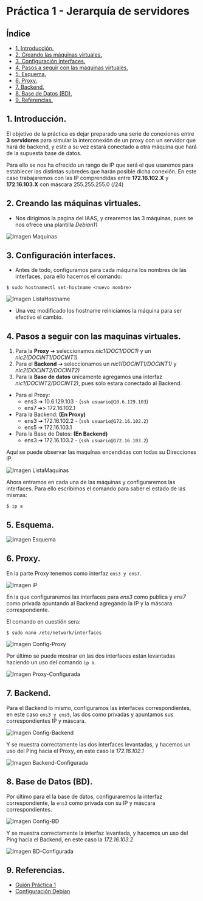 # Práctica 1 - Jerarquía de servidores

## Índice
- [1. Introducción.](#introduccion)
- [2. Creando las máquinas virtuales.](#maquinas)
- [3. Configuración interfaces.](#configuracion)
- [4. Pasos a seguir con las maquinas virtuales.](#pasos)
- [5. Esquema.](#esquema)
- [6. Proxy.](#proxy)
- [7. Backend. ](#backend)
- [8. Base de Datos (BD).](#bd)
- [9. Referencias.](#referencias)

## 1. Introducción. <a name="introduccion"></a>

El objetivo de la práctica es dejar preparado una serie de conexiones entre **3 servidores** para simular la interconexión de un proxy con un servidor que hará de backend, y este a su vez estará conectado a otra máquina que hará de la supuesta base de datos.

Para ello se nos ha ofrecido un rango de IP que será el que usaremos para establecer las distintas subredes que harán posible dicha conexión. En este caso trabajaremos con las IP comprendidas entre **172.16.102.X** y **172.16.103.X** con máscara 255.255.255.0 (/24)

## 2. Creando las máquinas virtuales. <a name="maquinas"></a>

- Nos dirigimos la pagina del IAAS, y crearemos las 3 máquinas, pues se nos ofrece una plantilla *Debian11*

![Imagen Maquinas](img/01_lista_maquinas.png)

## 3. Configuración interfaces. <a name="configuracion"></a>

- Antes de todo, configuramos para cada máquina los nombres de las interfaces, para ello hacemos el comando:

```console
$ sudo hostnamectl set-hostname <nuevo nombre>
```

![Imagen ListaHostname](img/02_lista_hostname.png)

- Una vez modificado los hostname reiniciamos la máquina para ser efectivo el cambio.

## 4. Pasos a seguir con las maquinas virtuales. <a name="pasos"></a>

1. Para la **Proxy** ➔ seleccionamos *nic1(DOC1/DOC1)* y un *nic2(DOCINT1/DOCINT1)*
2. Para el **Backend** ➔ seleccionamos un *nic1(DOCINT1/DOCINT1)* y *nic2(DOCINT2/DOCINT2)*
3. Para la **Base de datos** únicamente agregamos una interfaz *nic1(DOCINT2/DOCINT2)*, pues sólo estara conectado al Backend.

- Para el Proxy:
  - ens3 ➔ 10.6.129.103 - (```ssh usuario@10.6.129.103```)
  - ens7 ➔> 172.16.102.1 
- Para la Backend: **(En Proxy)**
  - ens3 ➔ 172.16.102.2 - (```ssh usuario@172.16.102.2```)
  - ens5 ➔ 172.16.103.1
- Para la Base de Datos: **(En Backend)**
  - ens3 ➔ 172.16.103.2 - (```ssh usuario@172.16.103.2```)

Aquí se puede observar las maquínas encendidas con todas su Direcciones IP.

![Imagen ListaMaquinas](img/03_lista_maquinas.png)

Ahora entramos en cada una de las máquinas y configuraremos las interfaces. Para ello escribimos el comando para saber el estado de las mismas:

```console
$ ip a
```

## 5. Esquema. <a name="esquema"></a>

![Imagen Esquema](img/04_esquema.png)

## 6. Proxy. <a name="proxy"></a>

En la parte Proxy tenemos como interfaz `ens3 y ens7`.

![Imagen IP](img/05_ipconfig-a.png)

En la que configuraremos las interfaces para *ens3* como publica y *ens7* como privada apuntando al Backend agregando la IP y la máscara correspondiente. 

El comando en cuestión sera:

```console
$ sudo nano /etc/network/interfaces
```

![Imagen Config-Proxy](img/06_config-proxy.png)

Por último se puede mostrar en las dos interfaces están levantadas haciendo un uso del comando `ip a`.

![Imagen Proxy-Configurada](img/07_proxy-configurada.png)


## 7. Backend. <a name="proxy"></a>

Para el Backend lo mismo, configuramos las interfaces correspondientes, en este caso `ens3 y ens5`, las dos como privadas y apuntamos sus correspondientes IP y máscara. 

![Imagen Config-Backend](img/08_config-backend.png)

Y se muestra correctamente las dos interfaces levantadas, y hacemos un uso del Ping hacia el Proxy, en este caso la *172.16.102.1*

![Imagen Backend-Configurada](img/08_backend-configurada.png)

## 8. Base de Datos (BD). <a name="bd"></a>

Por último para el la base de datos, configuraremos la interfaz correspondiente, la `ens3` como privada con su IP y máscara correspondientes.

![Imagen Config-BD](img/09_config-bdd.png)

Y se muestra correctamente la interfaz levantada, y hacemos un uso del Ping hacia el Backend, en este caso la *172.16.103.2*

![Imagen BD-Configurada](img/10_bd-configurada.png)

## 9. Referencias. <a name="referencias"></a>

- [Guión Práctica 1](https://campusingenieriaytecnologia2223.ull.es/mod/assign/view.php?id=10664)
- [Configuración Debian](https://wiki.debian.org/es/NetworkConfiguration)